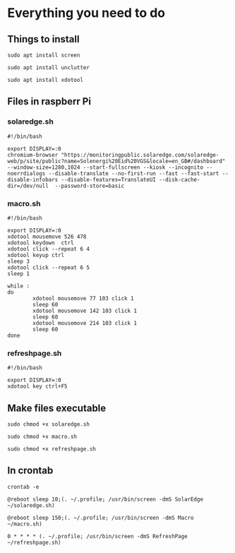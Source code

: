 # Everything you need to do



## Things to install
```
sudo apt install screen
```
```
sudo apt install unclutter
```
```
sudo apt install xdotool
```



## Files in raspberr Pi


### solaredge.sh
```
#!/bin/bash

export DISPLAY=:0
chromium-browser "https://monitoringpublic.solaredge.com/solaredge-web/p/site/public?name=Solenergi%20Eid%20VGS&locale=en_GB#/dashboard" --window-size=1280,1024 --start-fullscreen --kiosk --incognito --noerrdialogs --disable-translate --no-first-run --fast --fast-start --disable-infobars --disable-features=TranslateUI --disk-cache-dir=/dev/null  --password-store=basic
```
 
 
### macro.sh
```
#!/bin/bash

export DISPLAY=:0
xdotool mousemove 526 478
xdotool keydown  ctrl
xdotool click --repeat 6 4
xdotool keyup ctrl
sleep 3
xdotool click --repeat 6 5
sleep 1

while :
do
        xdotool mousemove 77 103 click 1
        sleep 60
        xdotool mousemove 142 103 click 1
        sleep 60
        xdotool mousemove 214 103 click 1
        sleep 60
done
```


### refreshpage.sh
```
#!/bin/bash

export DISPLAY=:0
xdotool key ctrl+F5
```



## Make files executable
```
sudo chmod +x solaredge.sh
```
```
sudo chmod +x macro.sh
```
```
sudo chmod +x refreshpage.sh
```



## In crontab
```
crontab -e
```
```
@reboot sleep 10;(. ~/.profile; /usr/bin/screen -dmS SolarEdge ~/solaredge.sh)
```
```
@reboot sleep 150;(. ~/.profile; /usr/bin/screen -dmS Macro ~/macro.sh)
```
```
0 * * * * (. ~/.profile; /usr/bin/screen -dmS RefreshPage ~/refreshpage.sh)
```
